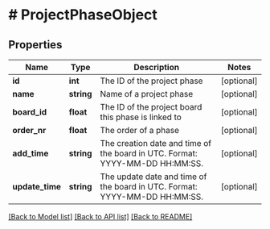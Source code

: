# # ProjectPhaseObject

## Properties

Name | Type | Description | Notes
------------ | ------------- | ------------- | -------------
**id** | **int** | The ID of the project phase | [optional]
**name** | **string** | Name of a project phase | [optional]
**board_id** | **float** | The ID of the project board this phase is linked to | [optional]
**order_nr** | **float** | The order of a phase | [optional]
**add_time** | **string** | The creation date and time of the board in UTC. Format: YYYY-MM-DD HH:MM:SS. | [optional]
**update_time** | **string** | The update date and time of the board in UTC. Format: YYYY-MM-DD HH:MM:SS. | [optional]

[[Back to Model list]](../../README.md#models) [[Back to API list]](../../README.md#endpoints) [[Back to README]](../../README.md)
